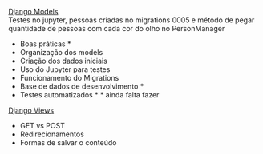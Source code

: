 [Django Models](docs/django_models.md)
<br>Testes no jupyter, pessoas criadas no migrations 0005 e método de pegar quantidade de pessoas com cada cor do olho no PersonManager
- Boas práticas *
- Organização dos models 
- Criação dos dados iniciais
- Uso do Jupyter para testes
- Funcionamento do Migrations 
- Base de dados de desenvolvimento *
- Testes automatizados *
\* ainda falta fazer

[Django Views](docs/django_views.md)

- GET vs POST
- Redirecionamentos
- Formas de salvar o conteúdo
